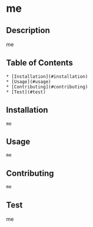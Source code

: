 
  # me
  ## Description
   me

  ## Table of Contents
    * [Installation](#installation)
    * [Usage](#usage)
    * [Contributing](#contributing)
    * [Test](#test)
    
  ## Installation
    me

  ## Usage
    me

  ## Contributing
    me
  
  ## Test
  me
